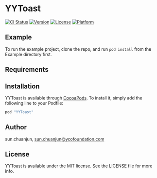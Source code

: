 # YYToast

[![CI Status](http://img.shields.io/travis/sun.chuanjun/YYToast.svg?style=flat)](https://travis-ci.org/sun.chuanjun/YYToast)
[![Version](https://img.shields.io/cocoapods/v/YYToast.svg?style=flat)](http://cocoapods.org/pods/YYToast)
[![License](https://img.shields.io/cocoapods/l/YYToast.svg?style=flat)](http://cocoapods.org/pods/YYToast)
[![Platform](https://img.shields.io/cocoapods/p/YYToast.svg?style=flat)](http://cocoapods.org/pods/YYToast)

## Example

To run the example project, clone the repo, and run `pod install` from the Example directory first.

## Requirements

## Installation

YYToast is available through [CocoaPods](http://cocoapods.org). To install
it, simply add the following line to your Podfile:

```ruby
pod "YYToast"
```

## Author

sun.chuanjun, sun.chuanjun@ycofoundation.com

## License

YYToast is available under the MIT license. See the LICENSE file for more info.
